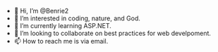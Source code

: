 - 👋 Hi, I’m @Benrie2
- 👀 I’m interested in coding, nature, and God.
- 🌱 I’m currently learning ASP.NET.
- 💞️ I’m looking to collaborate on best practices for web develpoment.
- 📫 How to reach me is via email.

<!---
Benrie2/Benrie2 is a ✨ special ✨ repository because its `README.md` (this file) appears on your GitHub profile.
You can click the Preview link to take a look at your changes.
--->
